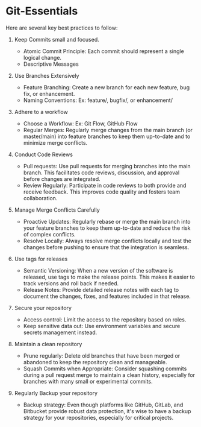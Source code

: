 # Git-Essentials

Here are several key best practices to follow:

1. Keep Commits small and focused.
   - Atomic Commit Principle: Each commit should represent a single logical change.
   - Descriptive Messages
     
2. Use Branches Extensively
   - Feature Branching: Create a new branch for each new feature, bug fix, or enhancement.
   - Naming Conventions: Ex: feature/<feature-name>, bugfix/<bug-description>, or enhancement/<enhancement-description>
   
3. Adhere to a workflow
   - Choose a Workflow: Ex: Git Flow, GitHub Flow
   - Regular Merges: Regularly merge changes from the main branch (or master/main) into feature branches to keep them up-to-date and to minimize merge conflicts.
     
4. Conduct Code Reviews
   - Pull requests: Use pull requests for merging branches into the main branch. This facilitates code reviews, discussion, and approval before changes are integrated.
   - Review Regularly: Participate in code reviews to both provide and receive feedback. This improves code quality and fosters team collaboration.

5. Manage Merge Conflicts Carefully
   - Proactive Updates: Regularly rebase or merge the main branch into your feature branches to keep them up-to-date and reduce the risk of complex conflicts.
   - Resolve Locally: Always resolve merge conflicts locally and test the changes before pushing to ensure that the integration is seamless.

6. Use tags for releases
   - Semantic Versioning: When a new version of the software is released, use tags to make the release points. This makes it easier to track versions and roll back if needed.
   - Release Notes: Provide detailed release notes with each tag to document the changes, fixes, and features included in that release.

7. Secure your repository
   - Access control: Limit the access to the repository based on roles.
   - Keep sensitive data out: Use environment variables and secure secrets management instead.
     
8. Maintain a clean repository
   - Prune regularly: Delete old branches that have been merged or abandoned to keep the repository clean and manageable.
   - Squash Commits when Appropriate: Consider squashing commits during a pull request merge to maintain a clean history, especially for branches with many small or experimental commits.

9. Regularly Backup your repository
   - Backup strategy: Even though platforms like GitHub, GitLab, and Bitbucket provide robust data protection, it's wise to have a backup strategy for your repositories, especially for critical projects. 
   
